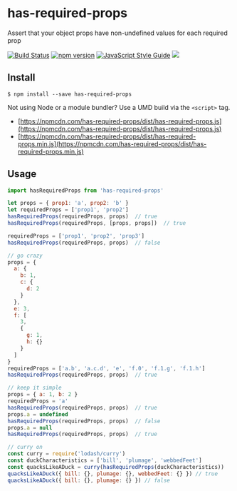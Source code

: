 # has-required-props

Assert that your object props have non-undefined values for each required prop

[![Build Status](https://travis-ci.org/danne931/has-required-props.svg?branch=master)](https://travis-ci.org/danne931/has-required-props)
[![npm version](https://img.shields.io/npm/v/has-required-props.svg?style=flat-square)](https://www.npmjs.com/package/has-required-props)
[![JavaScript Style Guide](https://img.shields.io/badge/code%20style-standard-brightgreen.svg)](http://standardjs.com/)
![](https://img.shields.io/badge/license-MIT-blue.svg)

## Install

```
$ npm install --save has-required-props
```

Not using Node or a module bundler? Use a UMD build via the `<script>` tag.
- [https://npmcdn.com/has-required-props/dist/has-required-props.js](https://npmcdn.com/has-required-props/dist/has-required-props.js)  
- [https://npmcdn.com/has-required-props/dist/has-required-props.min.js](https://npmcdn.com/has-required-props/dist/has-required-props.min.js)

## Usage

```javascript
import hasRequiredProps from 'has-required-props'

let props = { prop1: 'a', prop2: 'b' }
let requiredProps = ['prop1', 'prop2']
hasRequiredProps(requiredProps, props)  // true
hasRequiredProps(requiredProps, [props, props])  // true

requiredProps = ['prop1', 'prop2', 'prop3']
hasRequiredProps(requiredProps, props)  // false

// go crazy
props = {
  a: {
    b: 1,
    c: {
      d: 2
    }
  },
  e: 3,
  f: [
    3,
    {
      g: 1,
      h: {}
    }
  ]
}
requiredProps = ['a.b', 'a.c.d', 'e', 'f.0', 'f.1.g', 'f.1.h']
hasRequiredProps(requiredProps, props)  // true

// keep it simple
props = { a: 1, b: 2 }
requiredProps = 'a'
hasRequiredProps(requiredProps, props)  // true
props.a = undefined
hasRequiredProps(requiredProps, props)  // false
props.a = null
hasRequiredProps(requiredProps, props)  // true

// curry on
const curry = require('lodash/curry')
const duckCharacteristics = ['bill', 'plumage', 'webbedFeet']
const quacksLikeADuck = curry(hasRequiredProps(duckCharacteristics))
quacksLikeADuck({ bill: {}, plumage: {}, webbedFeet: {} }) // true
quacksLikeADuck({ bill: {}, plumage: {} }) // false

```
